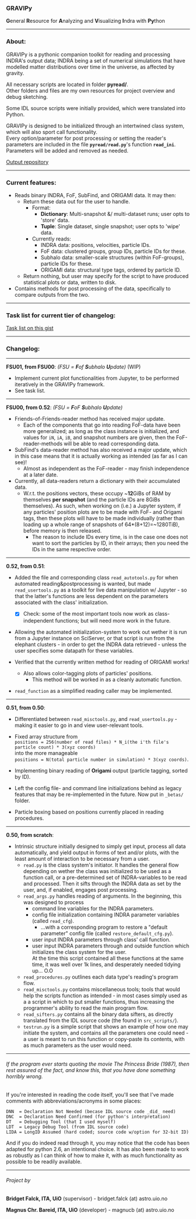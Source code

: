 ### **GRAVIPy**    

**G**eneral **R**esource for **A**nalyzing and **V**isualizing **I**ndra with **Py**thon  

---
### About:  

GRAVIPy is a pythonic companion toolkit for reading and processing INDRA's output data; INDRA being a set of numerical simulations that have modelled matter distributions over time in the universe, as affected by gravity.  

All necessary scripts are located in folder **pyread/**.  
Other folders and files are my own resources for project overview and debug
sketching.  

Some IDL source scripts were initially provided, which were translated into Python.  

GRAVIPy is designed to be initialized through an intertwined class system, which will also sport call functionality.  
Every option/parameter for post processing or setting the reader's parameters are included in the file **`pyread/read.py`**'s function **`read_ini`**.  
Parameters will be added and removed as needed.

[Output repository](https://github.uio.no/magnucb/output_gravipy)  

---
### Current features:  
* Reads binary INDRA, FoF, SubFind, and ORIGAMI data. It may then:  
  * Return these data out for the user to handle.
    - Format:  
      + **Dictionary**: Multi-snapshot &/ multi-dataset runs; user opts to 'store' data.  
      + **Tuple**: Single dataset, single snapshot; user opts to 'wipe' data.
    - Currently reads:  
      + INDRA data: positions, velocities, particle IDs.  
      + FoF data: clustered groups, group IDs, particle IDs for these.  
      + Subhalo data: smaller-scale structures (within FoF-groups), particle IDs for these.  
      + ORIGAMI data: structural type tags, ordered by particle ID.  
  * Return nothing, but user may specify for the script to have produced statistical plots or data, written to disk.  
* Contains methods for post processing of the data, specifically to compare outputs from the two.  

---
### Task list for current tier of changelog:  
[Task list on this gist](https://gist.github.uio.no/magnucb/44923531ed82979a0b465cdc5fb19cdd#file-current_goals-md)

---
### Changelog:

------
**FSU01, from FSU00**: *(FSU = **F**of **S**ubhalo **U**pdate)* (WIP)
* Implement current plot functionalities from Jupyter, to be performed iteratively in the GRAVIPy framework.
* See task list.

------
**FSU00, from 0.52**: *(FSU = **F**oF **S**ubhalo **U**pdate)*
* Friends-of-Friends-reader method has received major update.
  - Each of the components that go into reading FoF-data have been more generalized; as long as the class instance is initialized, and values for `iN`, `iA`, `iB`, and snapshot numbers are given, then the FoF-reader-methods will be able to read corresponding data.  
* SubFind's data-reader method has also received a major update, which in this case means that it is actually working as intended (as far as I can see)!  
  - Almost as independent as the FoF-reader - may finish independence at a later date.  
* Currently, all data-readers return a dictionary with their accumulated data.
  - W.r.t. the positions vectors, these occupy ~**12**GiBs of RAM by themselves **per snapshot** (and the particle IDs are 8GiBs themselves). As such, when working on (i.e.) a Jupyter system, if any particles' position plots are to be made with FoF- and Origami tags, then these plots will have to be made individually (rather than loading up a whole range of snapshots of 64*(8+12)=~1280TiB), before memory is then released.  
    + The reason to include IDs every time, is in the case one does not want to sort the particles by ID, in their arrays; then you need the IDs in the same respective order.  

------
**0.52, from 0.51**:
* Added the file and corresponding class `read_autotools.py` for when automated reading&postprocessing is wanted, but made `read_usertools.py` as a toolkit for live data manipulation w/ Jupyter - so that the latter's functions are less dependent on the parameters associated with the class' initialization.  
  - [x] Check: some of the most important tools now work as class-independent functions; but will need more work in the future.  

* Allowing the automated initialization-system to work out wether it is run from a Jupyter instance on SciServer, or that script is run from the elephant clusters - in order to get the INDRA data retrieved - unless the user specifies some datapath for these variables.  

* Verified that the currently written method for reading of ORIGAMI works!  
  - Also allows color-tagging plots of particles' positions.  
    + This method will be worked in as a cleanly automatic function.  

* `read_function` as a simplified reading caller may be implemented.  

------
**0.51, from 0.50**:  
* Differentiated between `read_misctools.py`, and `read_usertools.py` - making it easier to go in and view user-relevant tools.  
* Fixed array structure from  
  `positions = 256(number of read files) * N_i(the i'th file's particle count) * 3(xyz coords)`   
  into the more manageable   
  `positions = N(total particle number in simulation) * 3(xyz coords)`.  

* Implementing binary reading of **Origami** output (particle tagging, sorted by ID).  
* Left the config file- and command line initializations behind as legacy features that may be re-implemented in the future. Now put in `_betas/` folder.  
* Particle boxing based on positions currently placed in reading procedures.  

------
**0.50, from scratch**:
* Intrinsic structure initially designed to simply get input, process all data automatically, and yield output in forms of text and/or plots, with the least amount of interaction to be necessary from a user.  
  * `read.py` is the class system's initiator. It handles the general flow depending on wether the class was initialized to be used as a function call, or a pre-determined set of INDRA-variables to be read and processed. Then it sifts through the INDRA data as set by the user, and, if enabled, engages post processing.  
  * `read_args.py` handles reading of arguments. In the beginning, this was designed to process  
    * command line variables for the INDRA parameters.  
    * config file initialization containing INDRA parameter variables (called `read_cfg`).  
      * ...with a corresponding program to restore a "default parameter" config file (called `restore_default_cfg.py`).  
    * user input INDRA parameters through class' call function.
    * user input INDRA parameters through and outside function which initializes the class system for the user.  
    At the time this script contained all these functions at the same time, it was well over 1k lines, and desperately needed tidying up... O.O  
  * `read_procedures.py` outlines each data type's reading's program flow.  
  * `read_misctools.py` contains miscellaneous tools; tools that would help the scripts function as intended - in most cases simply used as a a script in which to put smaller functions, thus increasing the programmer's ability to read the main program flow.  
  * `read_sifters.py` contains all the binary data sifters, as directly translated from the IDL source code (the found in `src_scripts/`).  
  * `testrun.py` is a simple script that shows an example of how one may initiate the system, and contains all the parameters one could need - a user is meant to run this function or copy-paste its contents, with as much parameters as the user would need.  

---
###### If the program ever starts quoting the movie The Princess Bride (1987), then rest assured of the fact, and know this, that you have done something horribly wrong.  

If you're interested in reading the code itself, you'll see that I've made
comments with abbreviations/acronyms in some places:  
```
DNN  = Declaration Not Needed (becase IDL source code _did_ need)
DNC  = Declaration Need Confirmed (for python's interpretation)
DT   = Debugging Tool (that I used myself)
LDT  = Legacy Debug Tool (from IDL source code)
LIDA = LongID Assumed (hard coded; source code w/option for 32-bit ID)
```

And if you do indeed read through it, you may notice that the code has been adapted for python 2.6, an intentional choice. It has also been made to work as robustly as I can think of how to make it, with as much functionality as possible to be readily available.  

------
###### Project by
**Bridget Falck, ITA, UiO**      (supervisor) - bridget.falck (at) astro.uio.no

**Magnus Chr. Bareid, ITA, UiO** (developer)  - magnucb (at) astro.uio.no
